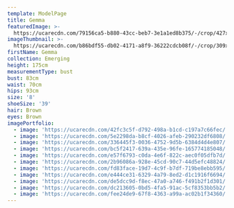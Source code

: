 ```yaml
---
template: ModelPage
title: Gemma
featuredImage: >-
  https://ucarecdn.com/79156ca5-b880-43cc-beb7-3e1a1ed8b375/-/crop/427x310/0,38/-/preview/
imageThumbnail: >-
  https://ucarecdn.com/b86bdf55-db02-4171-a8f9-36222cdcb08f/-/crop/309x427/116,0/-/preview/
firstName: Gemma
collection: Emerging
height: 175cm
measurementType: bust
bust: 83cm
waist: 70cm
hips: 93cm
size: '8'
shoeSize: '39'
hair: Brown
eyes: Brown
imagePortfolio:
  - image: 'https://ucarecdn.com/42fc3c5f-d792-498a-b1cd-c197a7c66fec/'
  - image: 'https://ucarecdn.com/5e2298da-b8cf-4026-afeb-290232df6808/'
  - image: 'https://ucarecdn.com/336445f3-0036-4752-9d5b-6384d4d4e807/'
  - image: 'https://ucarecdn.com/bc5f2417-639a-435e-96fe-165774185048/'
  - image: 'https://ucarecdn.com/e57f6793-c0da-4e6f-822c-aec0f05dfb7d/'
  - image: 'https://ucarecdn.com/2b96086a-928e-45cd-90c7-44d5efc48824/'
  - image: 'https://ucarecdn.com/fd83face-19d7-4c9f-b7df-719be8ebb595/'
  - image: 'https://ucarecdn.com/e444ce31-6329-4a79-8ed2-d1c1916f6694/'
  - image: 'https://ucarecdn.com/de5dcc9d-f8ec-47a0-a746-f491b2f1d301/'
  - image: 'https://ucarecdn.com/dc213605-0bd5-4fa5-91ac-5cf8353bb5b2/'
  - image: 'https://ucarecdn.com/fee24de9-67f8-4363-a99a-ac02b1f34360/'
---
```



